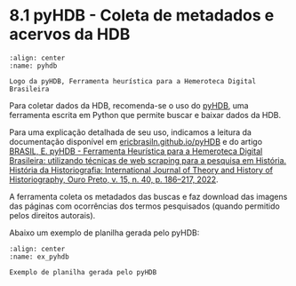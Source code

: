 # 8.1 pyHDB - Coleta de metadados e acervos da HDB

```{figure} ../../assets/images/pyhdb-banner.png
:align: center
:name: pyhdb

Logo da pyHDB, Ferramenta heurística para a Hemeroteca Digital Brasileira
```

Para coletar dados da HDB, recomenda-se o uso do [pyHDB](https://ericbrasiln.github.io/pyHDB), uma ferramenta escrita em Python que permite buscar e baixar dados da HDB.

Para uma explicação detalhada de seu uso, indicamos a leitura da documentação disponível em [ericbrasiln.github.io/pyHDB](https://ericbrasiln.github.io/pyHDB) e do artigo [BRASIL, E. pyHDB - Ferramenta Heurística para a Hemeroteca Digital Brasileira: utilizando técnicas de web scraping para a pesquisa em História. História da Historiografia: International Journal of Theory and History of Historiography, Ouro Preto, v. 15, n. 40, p. 186–217, 2022](https://doi.org/10.15848/hh.v15i40.1904).

A ferramenta coleta os metadados das buscas e faz download das imagens das páginas com ocorrências dos termos pesquisados (quando permitido pelos direitos autorais).

Abaixo um exemplo de planilha gerada pelo pyHDB:

```{figure} ../../assets/images/ex_pyhdb.png
:align: center
:name: ex_pyhdb

Exemplo de planilha gerada pelo pyHDB
```